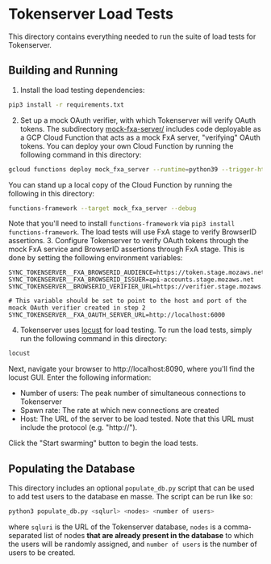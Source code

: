 # Tokenserver Load Tests

This directory contains everything needed to run the suite of load tests for Tokenserver.

## Building and Running
1. Install the load testing dependencies:
```sh
pip3 install -r requirements.txt
```
2. Set up a mock OAuth verifier, with which Tokenserver will verify OAuth tokens. The subdirectory [mock-fxa-server/](./mock-fxa-server) includes code deployable as a GCP Cloud Function that acts as a mock FxA server, "verifying" OAuth tokens. You can deploy your own Cloud Function by running the following command in this directory:
```sh
gcloud functions deploy mock_fxa_server --runtime=python39 --trigger-http --source=mock-fxa-server
```
You can stand up a local copy of the Cloud Function by running the following in this directory:
```sh
functions-framework --target mock_fxa_server --debug
```
Note that you'll need to install `functions-framework` via `pip3 install functions-framework`. The load tests will use FxA stage to verify BrowserID assertions.
3. Configure Tokenserver to verify OAuth tokens through the mock FxA service and BrowserID assertions through FxA stage. This is done by setting the following environment variables:
```
SYNC_TOKENSERVER__FXA_BROWSERID_AUDIENCE=https://token.stage.mozaws.net
SYNC_TOKENSERVER__FXA_BROWSERID_ISSUER=api-accounts.stage.mozaws.net
SYNC_TOKENSERVER__BROWSERID_VERIFIER_URL=https://verifier.stage.mozaws.net/v2

# This variable should be set to point to the host and port of the moack OAuth verifier created in step 2
SYNC_TOKENSERVER__FXA_OAUTH_SERVER_URL=http://localhost:6000
```
4. Tokenserver uses [locust](https://locust.io/) for load testing. To run the load tests, simply run the following command in this directory:
```sh
locust
```
Next, navigate your browser to http://localhost:8090, where you'll find the locust GUI. Enter the following information:
* Number of users: The peak number of simultaneous connections to Tokenserver
* Spawn rate: The rate at which new connections are created
* Host: The URL of the server to be load tested. Note that this URL must include the protocol (e.g. "http://").

Click the "Start swarming" button to begin the load tests.

## Populating the Database
This directory includes an optional `populate_db.py` script that can be used to add test users to the database en masse. The script can be run like so:
```sh
python3 populate_db.py <sqlurl> <nodes> <number of users>
```
where `sqluri` is the URL of the Tokenserver database, `nodes` is a comma-separated list of nodes **that are already present in the database** to which the users will be randomly assigned, and `number of users` is the number of users to be created. 
